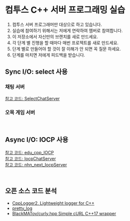 # 컴투스 C++ 서버 프로그래밍 실습
1. 컴투스 서버 프로그래머만 대상으로 하고 있습니다.  
2. 실습에 참여하기 위해서는 저에게 연락하여 멤버로 참여합니다.  
3. 이 저장소에서 자신만의 브랜치를 새로 만드세요.  
4. 각 단계 별 진행을 할 때마다 매번 프로젝트를 새로 만드세요.  
5. 단계 별로 만들어야 할 것이 잘 이해가 안 되면 꼭 질문 하세요.  
6. 단계를 마치면 저에게 피드백을 받습니다.  
  
  
## Sync I/O: select 사용 
    
### 채팅 서버
[참고 코드: SelectChatServer](https://github.com/jacking75/com2us_cppNetStudy_work/tree/master/SelectChatServer )   
  
  
### 오목 게임 서버
    
    
<br/>
	

## Async I/O: IOCP 사용  
[참고 코드: edu_cpp_IOCP](https://github.com/jacking75/edu_cpp_IOCP)  
[참고 코드: IocpChatServer](https://github.com/jacking75/com2us_cppNetStudy_work/tree/master/IocpChatServer)  
[참고 코드: nhn_next_IocpServer](https://github.com/jacking75/com2us_cppNetStudy_work/tree/master/nhn_next_IocpServer)  
     
<br/>     
    
	
## 오픈 소스 코드 분석
- [CppLogger2. Lightweight logger for C++](https://github.com/emilienlemaire/CppLogger2 )
- [pretty_log](https://github.com/myyrakle/pretty_log  )
- [BlackMATov/curly.hpp  Simple cURL C++17 wrapper](https://github.com/BlackMATov/curly.hpp )  
